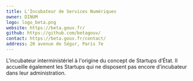 ```yaml
---
title: L'Incubateur de Services Numériques
owner: DINUM
logo: logo_beta.png
website: https://beta.gouv.fr/
github: https://github.com/betagouv/
contact: https://beta.gouv.fr/contact/
address: 20 avenue de Ségur, Paris 7e
---
```


L'incubateur interministériel à l'origine du concept de Startups d’État. Il accueille également les Startups qui ne disposent pas encore d'incubateur dans leur administration.
